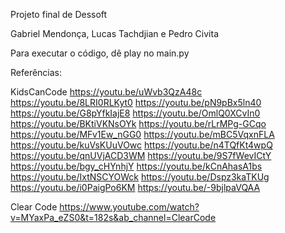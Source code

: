 Projeto final de Dessoft 

Gabriel Mendonça, Lucas Tachdjian e Pedro Civita

Para executar o código, dê play no main.py

Referências:

KidsCanCode 
    https://youtu.be/uWvb3QzA48c
	https://youtu.be/8LRI0RLKyt0
	https://youtu.be/pN9pBx5ln40
	https://youtu.be/G8pYfkIajE8
	https://youtu.be/OmlQ0XCvIn0
	https://youtu.be/BKtiVKNsOYk
	https://youtu.be/rLrMPg-GCqo
	https://youtu.be/MFv1Ew_nGG0
	https://youtu.be/mBC5VqxnFLA
	https://youtu.be/kuVsKUuVOwc
	https://youtu.be/n4TQfKt4wpQ
	https://youtu.be/qnUVjACD3WM
	https://youtu.be/9S7fWevICtY
	https://youtu.be/bgy_cHYnhjY
	https://youtu.be/kCnAhasA1bs
	https://youtu.be/IxtNSCYOWck
	https://youtu.be/Dspz3kaTKUg
	https://youtu.be/i0PaigPo6KM
	https://youtu.be/-9bjlpaVQAA

Clear Code
    https://www.youtube.com/watch?v=MYaxPa_eZS0&t=182s&ab_channel=ClearCode
